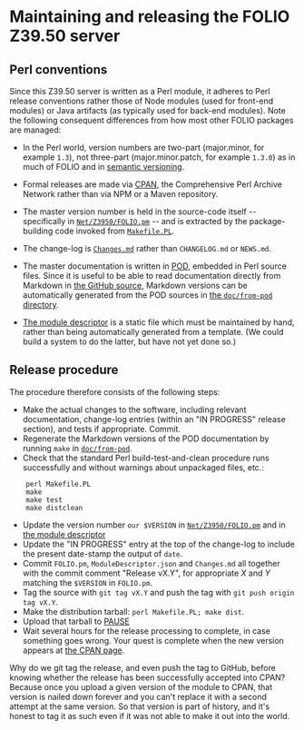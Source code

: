 # Maintaining and releasing the FOLIO Z39.50 server


## Perl conventions

Since this Z39.50 server is written as a Perl module, it adheres to Perl release conventions rather those of Node modules (used for front-end modules) or Java artifacts (as typically used for back-end modules). Note the following consequent differences from how most other FOLIO packages are managed:

* In the Perl world, version numbers are two-part (major.minor, for example `1.3`), not three-part (major.minor.patch, for example `1.3.0`) as in much of FOLIO and in [semantic versioning](https://semver.org/).

* Formal releases are made via [CPAN](https://www.cpan.org/), the Comprehensive Perl Archive Network rather than via NPM or a Maven repository.

* The master version number is held in the source-code itself -- specifically in [`Net/Z3950/FOLIO.pm`](../lib/Net/Z3950/FOLIO.pm) -- and is extracted by the package-building code invoked from [`Makefile.PL`](../Makefile.PL).

* The change-log is [`Changes.md`](../Changes.md) rather than `CHANGELOG.md` or `NEWS.md`.

* The master documentation is written in [POD](https://perldoc.perl.org/perlpod.html), embedded in Perl source files. Since it is useful to be able to read documentation directly from Markdown in [the GitHub source](https://github.com/folio-org/Net-Z3950-FOLIO/), Markdown versions can be automatically generated from the POD sources in [the `doc/from-pod` directory](from-pod).

* [The module descriptor](../ModuleDescriptor.json) is a static file which must be maintained by hand, rather than being automatically generated from a template. (We could build a system to do the latter, but have not yet done so.)


## Release procedure

The procedure therefore consists of the following steps:

* Make the actual changes to the software, including relevant documentation, change-log entries (within an "IN PROGRESS" release section), and tests if appropriate. Commit.
* Regenerate the Markdown versions of the POD documentation by running `make` in [`doc/from-pod`](from-pod).
* Check that the standard Perl build-test-and-clean procedure runs successfully and without warnings about unpackaged files, etc.:
```	
	perl Makefile.PL
	make
	make test
	make distclean
```
* Update the version number `our $VERSION` in [`Net/Z3950/FOLIO.pm`](../lib/Net/Z3950/FOLIO.pm) and in [the module descriptor](../ModuleDescriptor.json)
* Update the "IN PROGRESS" entry at the top of the change-log to include the present date-stamp the output of `date`.
* Commit `FOLIO.pm`, `ModuleDescriptor.json` and `Changes.md` all together with the commit comment "Release vX.Y", for appropriate _X_ and _Y_ matching the `$VERSION` in `FOLIO.pm`.
* Tag the source with `git tag vX.Y` and push the tag with `git push origin tag vX.Y`.
* Make the distribution tarball: `perl Makefile.PL; make dist`.
* Upload that tarball to [PAUSE](https://pause.perl.org/pause/authenquery?ACTION=add_uri)
* Wait several hours for the release processing to complete, in case something goes wrong. Your quest is complete when the new version appears at [the CPAN page](https://metacpan.org/release/Net-Z3950-FOLIO).

Why do we git tag the release, and even push the tag to GitHub, before knowing whether the release has been successfully accepted into CPAN? Because once you upload a given version of the module to CPAN, that version is nailed down forever and you can't replace it with a second attempt at the same version. So that version is part of history, and it's honest to tag it as such even if it was not able to make it out into the world.


